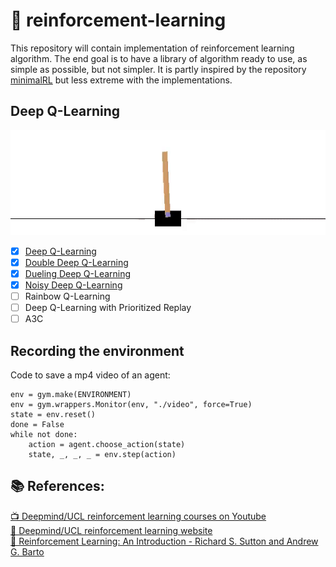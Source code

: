 <!-- This is commented out. -->
# 🔬 reinforcement-learning

This repository will contain implementation of reinforcement learning algorithm. The end goal is to have a library of algorithm ready to use, as simple as possible, but not simpler. It is partly inspired by the repository [minimalRL](https://github.com/seungeunrho/minimalRL) but less extreme with the implementations.


## Deep Q-Learning

![dueling-dqn-cartpole](images/dueling-dqn-cartpole.gif)

- [x] [Deep Q-Learning](deep-q-learning.py)
- [x] [Double Deep Q-Learning](double-deep-q-learning.py)
- [x] [Dueling Deep Q-Learning](dueling-deep-q-learning.py)
- [x] [Noisy Deep Q-Learning](noisy-deep-q-learning.py)
- [ ] Rainbow Q-Learning
- [ ] Deep Q-Learning with Prioritized Replay
- [ ] A3C

## Recording the environment

Code to save a mp4 video of an agent:

```
env = gym.make(ENVIRONMENT)
env = gym.wrappers.Monitor(env, "./video", force=True)
state = env.reset()
done = False
while not done:
    action = agent.choose_action(state)
    state, _, _, _ = env.step(action)
```

## 📚 References:
[📺 Deepmind/UCL reinforcement learning courses on Youtube](https://www.youtube.com/playlist?list=PLqYmG7hTraZDNJre23vqCGIVpfZ_K2RZs)\
[📄 Deepmind/UCL reinforcement learning website](http://www0.cs.ucl.ac.uk/staff/D.Silver/web/Teaching.html)\
[📓 Reinforcement Learning: An Introduction - Richard S. Sutton and Andrew G. Barto](RL%20DeepMind/RLbook2018.pdf)
